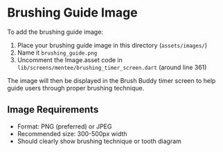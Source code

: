 # Brushing Guide Image

To add the brushing guide image:

1. Place your brushing guide image in this directory (`assets/images/`)
2. Name it `brushing_guide.png` 
3. Uncomment the Image.asset code in `lib/screens/mentee/brushing_timer_screen.dart` (around line 361)

The image will then be displayed in the Brush Buddy timer screen to help guide users through proper brushing technique.

## Image Requirements
- Format: PNG (preferred) or JPEG
- Recommended size: 300-500px width
- Should clearly show brushing technique or tooth diagram 